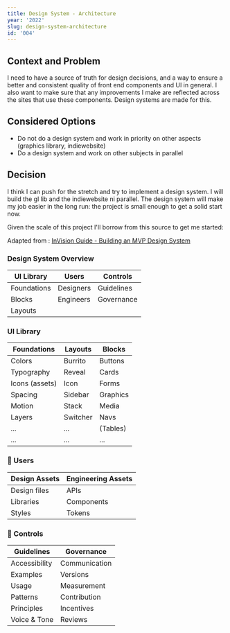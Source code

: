 ```yaml
---
title: Design System - Architecture
year: '2022'
slug: design-system-architecture
id: '004'
---
```


## Context and Problem

I need to have a source of truth for design decisions, and a way to ensure a better and consistent quality of front end components and UI in general. I also want to make sure that any improvements I make are reflected across the sites that use these components.
Design systems are made for this.

## Considered Options

- Do not do a design system and work in priority on other aspects (graphics library, indiewebsite)
- Do a design system and work on other subjects in parallel

## Decision

I think I can push for the stretch and try to implement a design system.
I will build the gl lib and the indiewebsite ni parallel.
The design system will make my job easier in the long run: the project is small enough to get a solid start now.

Given the scale of this project I'll borrow from this source to get me started:

Adapted from : [InVision Guide - Building an MVP Design System](https://www.invisionapp.com/lp/design-system-mvp-guide)

### Design System Overview

| UI Library  | Users     | Controls   |
| ----------- | --------- | ---------- |
| Foundations | Designers | Guidelines |
| Blocks      | Engineers | Governance |
| Layouts     |           |            |

### UI Library

| Foundations    | Layouts  | Blocks   |
| -------------- | -------- | -------- |
| Colors         | Burrito  | Buttons  |
| Typography     | Reveal   | Cards    |
| Icons (assets) | Icon     | Forms    |
| Spacing        | Sidebar  | Graphics |
| Motion         | Stack    | Media    |
| Layers         | Switcher | Navs     |
| ...            | ...      | (Tables) |
| ...            | ...      | ...      |

### 🚧 Users

| Design Assets | Engineering Assets |
| ------------- | ------------------ |
| Design files  | APIs               |
| Libraries     | Components         |
| Styles        | Tokens             |

### 🚧 Controls

| Guidelines    | Governance    |
| ------------- | ------------- |
| Accessibility | Communication |
| Examples      | Versions      |
| Usage         | Measurement   |
| Patterns      | Contribution  |
| Principles    | Incentives    |
| Voice & Tone  | Reviews       |
